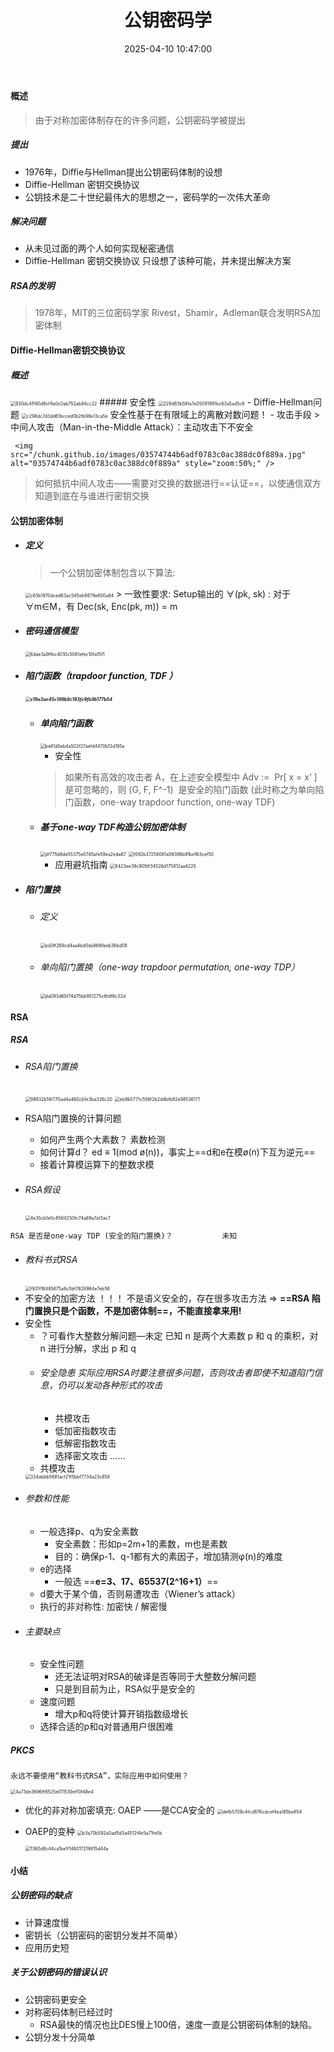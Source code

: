 ﻿---
title: 公钥密码学
date: 2025-04-10 10:47:00
tags: [密码学，笔记]
categories: [密码学]
excerpt: 公钥密码学基础知识，包括Diffie-Hellman密钥交换协议、RSA算法和椭圆曲线密码学等核心概念。
---
#### 概述
> 由于对称加密体制存在的许多问题，公钥密码学被提出
##### 提出
- 1976年，Diffie与Hellman提出公钥密码体制的设想
- Diffie-Hellman 密钥交换协议
- 公钥技术是二十世纪最伟大的思想之一，密码学的一次伟大革命
##### 解决问题
- 从未见过面的两个人如何实现秘密通信
- Diffie-Hellman 密钥交换协议 只设想了该种可能，并未提出解决方案
##### RSA的发明
> 1978年，MIT的三位密码学家 Rivest，Shamir，Adleman联合发明RSA加密体制
#### Diffie-Hellman密钥交换协议
##### 概述
   <img src="/chunk.github.io/images/830dc41f80d9cf9a0c0ab752ab94cc22.jpg" alt="830dc41f80d9cf9a0c0ab752ab94cc22" style="zoom:50%;" />
##### 安全性
   <img src="/chunk.github.io/images/229d83b58fa7e05091991bc63a5ad5c6.jpg" alt="229d83b58fa7e05091991bc63a5ad5c6" style="zoom:50%;" />
   - Diffie-Hellman问题
     <img src="/chunk.github.io/images/c298dc7d3dd61bcced0b2fb98e13ca5e.jpg" alt="c298dc7d3dd61bcced0b2fb98e13ca5e" style="zoom:50%;" />
     安全性基于在有限域上的离散对数问题！
   - 攻击手段
     > 中间人攻击（Man-in-the-Middle Attack）：主动攻击下不安全
     
     <img src="/chunk.github.io/images/03574744b6adf0783c0ac388dc0f889a.jpg" alt="03574744b6adf0783c0ac388dc0f889a" style="zoom:50%;" />
   > 如何抵抗中间人攻击——需要对交换的数据进行==认证==，以使通信双方知道到底在与谁进行密钥交换
#### 公钥加密体制
* ##### 定义
  > 一个公钥加密体制包含以下算法:
  <img src="/chunk.github.io/images/c65b1970dced63ac545eb9879e800a84.jpg" alt="c65b1970dced63ac545eb9879e800a84" style="zoom:50%;" />
  > 一致性要求: 
  Setup输出的 ∀(pk,  sk) : 对于∀m∈M，有 Dec(sk, Enc(pk, m)) = m
  
* #####  密码通信模型
  <img src="/chunk.github.io/images/6dae3a9ffbc4010c5061efec10fa15f1.jpg" alt="6dae3a9ffbc4010c5061efec10fa15f1" style="zoom:50%;" />
  
* ##### 陷门函数（trapdoor function, TDF ）
  
  ##### <img src="/chunk.github.io/images/e19a3ae45c199b8c193fc9fb9b177b54.jpg" alt="e19a3ae45c199b8c193fc9fb9b177b54" style="zoom:50%;" />
  
  * ##### 单向陷门函数
    <img src="/chunk.github.io/images/be61d5eb4a502f27aefd4470b12d195a.jpg" alt="be61d5eb4a502f27aefd4470b12d195a" style="zoom:50%;" />
    
    - 安全性
    > 如果所有高效的攻击者 A，在上述安全模型中
    >                               Adv :=  Pr[ x = x’ ]  
    > 是可忽略的，则 (G, F, F^-1)  是安全的陷门函数 (此时称之为单向陷门函数，one-way trapdoor function, one-way TDF) 
    
  * ##### 基于one-way TDF构造公钥加密体制
    <img src="/chunk.github.io/images/df775d8de55375e0745afe59ea2eda67.jpg" alt="df775d8de55375e0745afe59ea2eda67" style="zoom:50%;" />
    
    <img src="/chunk.github.io/images/f092b37256061a59396b91be163cef50.jpg" alt="f092b37256061a59396b91be163cef50" style="zoom:50%;" />
    
    - 应用避坑指南
      <img src="/chunk.github.io/images/6423ee38c905ff34526d175912aa4225.jpg" alt="6423ee38c905ff34526d175912aa4225" style="zoom:50%;" />
  
* ##### 陷门置换
  * ###### 定义
    <img src="/chunk.github.io/images/ed3ff269cd4aa4bd0da866fbeb36bd08.jpg" alt="ed3ff269cd4aa4bd0da866fbeb36bd08" style="zoom:50%;" />
  * ###### 单向陷门置换（one-way trapdoor permutation, one-way TDP）
    <img src="/chunk.github.io/images/da093d60f74d75bb951275c6fdf8c32d.jpg" alt="da093d60f74d75bb951275c6fdf8c32d" style="zoom:50%;" />
#### RSA
##### RSA
   * ###### RSA陷门置换
     <img src="/chunk.github.io/images/98832b14f770ad4a460cb1e3ba326c20.jpg" alt="98832b14f770ad4a460cb1e3ba326c20" style="zoom:50%;" />
     
     <img src="/chunk.github.io/images/eb9b5771c556f2b2d4bfb82e98536171.jpg" alt="eb9b5771c556f2b2d4bfb82e98536171" style="zoom:50%;" />
     
   * RSA陷门置换的计算问题
     - 如何产生两个大素数？
       素数检测
     - 如何计算d？
       ed ≡ 1(mod ø(n))，事实上==d和e在模ø(n)下互为逆元==
     - 接着计算模运算下的整数求模
     
* ###### RSA假设
  <img src="/chunk.github.io/images/4e35cb1e0c8564250fc74a89a7af3ac7.jpg" alt="4e35cb1e0c8564250fc74a89a7af3ac7" style="zoom:50%;" />
```
RSA 是否是one-way TDP (安全的陷门置换)？           未知
```
* ###### 教科书式RSA
  <img src="/chunk.github.io/images/f931f16485675a8c5bf7628964e7eb56.jpg" alt="f931f16485675a8c5bf7628964e7eb56" style="zoom:50%;" />
* 不安全的加密方法 ！！！
  不是语义安全的，存在很多攻击方法
  ⇒ **==RSA 陷门置换只是个函数，不是加密体制==，不能直接拿来用!**
* 安全性
  * ？可看作大整数分解问题—未定
    已知 n 是两个大素数 p 和 q 的乘积，对 n 进行分解，求出 p 和 q
  * ###### 安全隐患   实际应用RSA时要注意很多问题，否则攻击者即使不知道陷门信息，仍可以发动各种形式的攻击
    - 共模攻击
    - 低加密指数攻击
    - 低解密指数攻击
    - 选择密文攻击
      ……
  - 共模攻击
  <img src="/chunk.github.io/images/334abbb5681acf21f5bbf7734a23c658.jpg" alt="334abbb5681acf21f5bbf7734a23c658" style="zoom:50%;" />
* ###### 参数和性能
  - 一般选择p、q为安全素数
    - 安全素数：形如p=2m+1的素数，m也是素数
    - 目的：确保p-1、q-1都有大的素因子，增加猜测φ(n)的难度
  - e的选择
    - 一般选 ==**e=3、17、65537(2^16+1）**==
  - d要大于某个值，否则易遭攻击（Wiener’s attack）
  - 执行的非对称性:  加密快 / 解密慢
* ###### 主要缺点
  - 安全性问题
    - 还无法证明对RSA的破译是否等同于大整数分解问题
    - 只是到目前为止，RSA似乎是安全的
  - 速度问题
    - 增大p和q将使计算开销指数级增长
  - 选择合适的p和q对普通用户很困难
##### PKCS
```
永远不要使用“教科书式RSA”，实际应用中如何使用？
```
<img src="/chunk.github.io/images/4a73de3696ff8525e011539ef10f48e4.jpg" alt="4a73de3696ff8525e011539ef10f48e4" style="zoom:50%;" />

- 优化的非对称加密填充:  OAEP ——是CCA安全的
  <img src="/chunk.github.io/images/defb5709c4fcd876cdcef4ea185be854.jpg" alt="defb5709c4fcd876cdcef4ea185be854" style="zoom:50%;" />
  
- OAEP的变种
  <img src="/chunk.github.io/images/b3a70b592a0ad5d3a4512f4e5a71fe5b.jpg" alt="b3a70b592a0ad5d3a4512f4e5a71fe5b" style="zoom:50%;" />

  <img src="/chunk.github.io/images/1360d8c44ca1be1f146017219815d44a.jpg" alt="1360d8c44ca1be1f146017219815d44a" style="zoom:50%;" />
#### 小结
##### 公钥密码的缺点
   - 计算速度慢
   - 密钥长（公钥密码的密钥分发并不简单）
   - 应用历史短
##### 关于公钥密码的错误认识
   - 公钥密码更安全
   - 对称密码体制已经过时
     - RSA最快的情况也比DES慢上100倍，速度一直是公钥密码体制的缺陷。
   - 公钥分发十分简单
